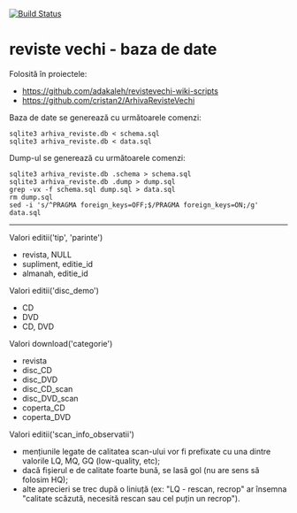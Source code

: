 [![Build Status](https://travis-ci.org/adakaleh/revistevechi-db.svg?branch=master)](https://travis-ci.org/adakaleh/revistevechi-db)

# reviste vechi - baza de date

Folosită în proiectele:
- https://github.com/adakaleh/revistevechi-wiki-scripts
- https://github.com/cristan2/ArhivaRevisteVechi

Baza de date se generează cu următoarele comenzi:
```
sqlite3 arhiva_reviste.db < schema.sql
sqlite3 arhiva_reviste.db < data.sql
```

Dump-ul se generează cu următoarele comenzi:
```
sqlite3 arhiva_reviste.db .schema > schema.sql
sqlite3 arhiva_reviste.db .dump > dump.sql
grep -vx -f schema.sql dump.sql > data.sql
rm dump.sql
sed -i 's/^PRAGMA foreign_keys=OFF;$/PRAGMA foreign_keys=ON;/g' data.sql
```

---

Valori editii('tip', 'parinte')

* revista, NULL
* supliment, editie_id
* almanah, editie_id

Valori editii('disc_demo')

* CD
* DVD
* CD, DVD

Valori download('categorie')

* revista
* disc_CD
* disc_DVD
* disc_CD_scan
* disc_DVD_scan
* coperta_CD
* coperta_DVD

Valori editii('scan_info_observatii')

* mențiunile legate de calitatea scan-ului vor fi prefixate cu una dintre valorile LQ, MQ, GQ (low-quality, etc);
* dacă fișierul e de calitate foarte bună, se lasă gol (nu are sens să folosim HQ); 
* alte aprecieri se trec după o liniuță (ex: "LQ - rescan, recrop" ar însemna "calitate scăzută, necesită rescan sau cel puțin un recrop").
